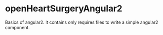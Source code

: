 # openHeartSurgeryAngular2
Basics of angular2. It contains only requires files to write a simple angular2 component.
